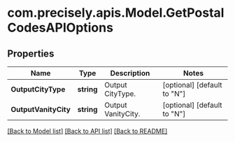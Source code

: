 
# com.precisely.apis.Model.GetPostalCodesAPIOptions

## Properties

Name | Type | Description | Notes
------------ | ------------- | ------------- | -------------
**OutputCityType** | **string** | Output CityType. | [optional] [default to "N"]
**OutputVanityCity** | **string** | Output VanityCity. | [optional] [default to "N"]

[[Back to Model list]](../README.md#documentation-for-models)
[[Back to API list]](../README.md#documentation-for-api-endpoints)
[[Back to README]](../README.md)

